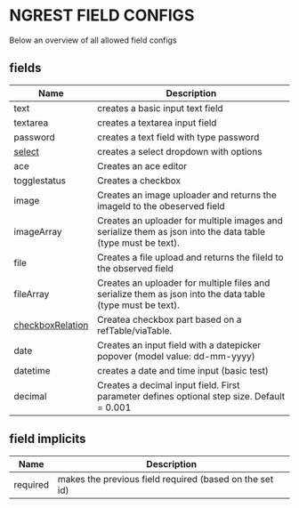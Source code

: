 NGREST FIELD CONFIGS
==========

Below an overview of all allowed field configs


fields
-----------

| Name				  									|  Description
| ------------------- 									| -------------
| text				  									| creates a basic input text field
| textarea		  	  									| creates a textarea input field
| password												| creates a text field with type password
| [select](start-ngrest-field-select.md)				| creates a select dropdown with options
| ace													| Creates an ace editor
| togglestatus                                          | Creates a checkbox
| image													| Creates an image uploader and returns the imageId to the obeserved field
| imageArray											| Creates an uploader for multiple images and serialize them as json into the data table (type must be text).
| file													| Creates a file upload and returns the fileId to the observed field
| fileArray                                            | Creates an uploader for multiple files and serialize them as json into the data table (type must be text).
| [checkboxRelation](start-ngrest-field-checkboxRelation.md) | Createa checkbox part based on a refTable/viaTable.
| date											| Creates an input field with a datepicker popover (model value: dd-mm-yyyy)
| datetime | creates a date and time input (basic test)
| decimal                                               | Creates a decimal input field. First parameter defines optional step size. Default = 0.001


field implicits
----------------

| Name					| Description
|-----------------------| -------------------
| required				| makes the previous field required (based on the set id)

